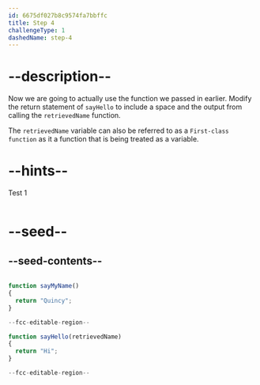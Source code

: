 ```yaml
---
id: 6675df027b8c9574fa7bbffc
title: Step 4
challengeType: 1
dashedName: step-4
---
```


# --description--

Now we are going to actually use the function we passed in earlier. Modify the return statement of `sayHello` to include 
a space and the output from calling the `retrievedName` function.  

The `retrievedName` variable can also be referred to as a `First-class function` as it a function
that is being treated as a variable. 

# --hints--

Test 1

```js

```

# --seed--

## --seed-contents--

```js

function sayMyName()
{
  return "Quincy"; 
}

--fcc-editable-region--

function sayHello(retrievedName)
{
  return "Hi"; 
}

--fcc-editable-region--
```

